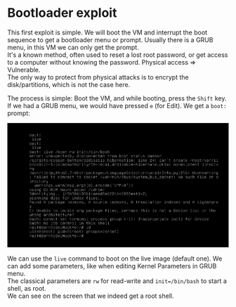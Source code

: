 # Bootloader exploit

This first exploit is simple. We will boot the VM and interrupt the boot sequence to get a bootloader menu or prompt. Usually there is a GRUB menu, in this VM we can only get the prompt.  
It's a known method, often used to reset a lost root password, or get access to a computer without knowing the password. Physical access => Vulnerable.  
The only way to protect from physical attacks is to encrypt the disk/partitions, which is not the case here.  

The process is simple: Boot the VM, and while booting, press the `Shift` key. If we had a GRUB menu, we would have pressed `e` (for Edit).
We get a `boot: ` prompt:

![boot prompt](./images/writeup1/boot.png)

We can use the `live` command to boot on the live image (default one). We can add some parameters, like when editing Kernel Parameters in GRUB menu.  
The classical parameters are `rw` for read-write and `init=/bin/bash` to start a shell, as root.  
We can see on the screen that we indeed get a root shell.
